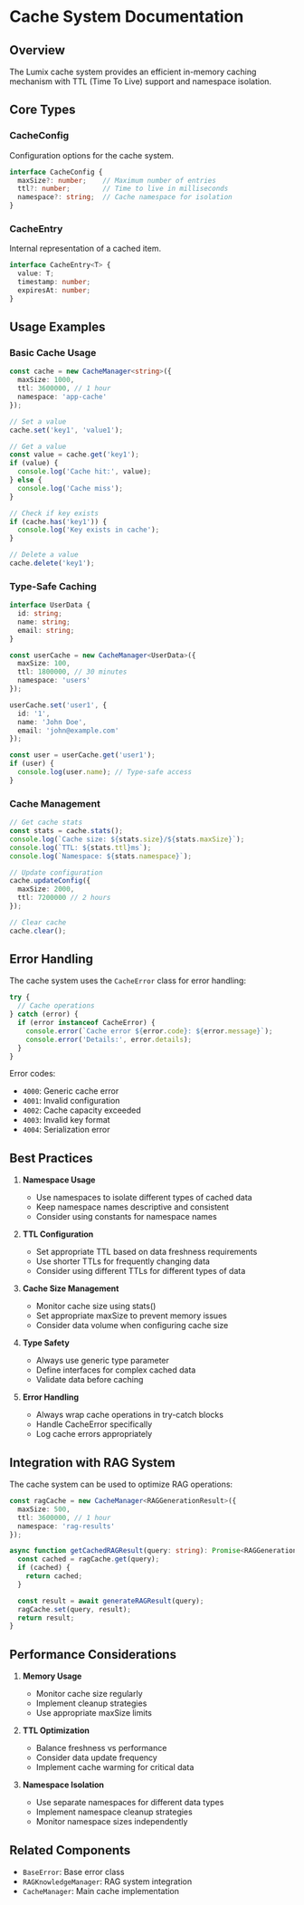 # Cache System Documentation

## Overview
The Lumix cache system provides an efficient in-memory caching mechanism with TTL (Time To Live) support and namespace isolation.

## Core Types

### CacheConfig
Configuration options for the cache system.

```typescript
interface CacheConfig {
  maxSize?: number;    // Maximum number of entries
  ttl?: number;        // Time to live in milliseconds
  namespace?: string;  // Cache namespace for isolation
}
```

### CacheEntry
Internal representation of a cached item.

```typescript
interface CacheEntry<T> {
  value: T;
  timestamp: number;
  expiresAt: number;
}
```

## Usage Examples

### Basic Cache Usage
```typescript
const cache = new CacheManager<string>({
  maxSize: 1000,
  ttl: 3600000, // 1 hour
  namespace: 'app-cache'
});

// Set a value
cache.set('key1', 'value1');

// Get a value
const value = cache.get('key1');
if (value) {
  console.log('Cache hit:', value);
} else {
  console.log('Cache miss');
}

// Check if key exists
if (cache.has('key1')) {
  console.log('Key exists in cache');
}

// Delete a value
cache.delete('key1');
```

### Type-Safe Caching
```typescript
interface UserData {
  id: string;
  name: string;
  email: string;
}

const userCache = new CacheManager<UserData>({
  maxSize: 100,
  ttl: 1800000, // 30 minutes
  namespace: 'users'
});

userCache.set('user1', {
  id: '1',
  name: 'John Doe',
  email: 'john@example.com'
});

const user = userCache.get('user1');
if (user) {
  console.log(user.name); // Type-safe access
}
```

### Cache Management
```typescript
// Get cache stats
const stats = cache.stats();
console.log(`Cache size: ${stats.size}/${stats.maxSize}`);
console.log(`TTL: ${stats.ttl}ms`);
console.log(`Namespace: ${stats.namespace}`);

// Update configuration
cache.updateConfig({
  maxSize: 2000,
  ttl: 7200000 // 2 hours
});

// Clear cache
cache.clear();
```

## Error Handling

The cache system uses the `CacheError` class for error handling:

```typescript
try {
  // Cache operations
} catch (error) {
  if (error instanceof CacheError) {
    console.error(`Cache error ${error.code}: ${error.message}`);
    console.error('Details:', error.details);
  }
}
```

Error codes:
- `4000`: Generic cache error
- `4001`: Invalid configuration
- `4002`: Cache capacity exceeded
- `4003`: Invalid key format
- `4004`: Serialization error

## Best Practices

1. **Namespace Usage**
   - Use namespaces to isolate different types of cached data
   - Keep namespace names descriptive and consistent
   - Consider using constants for namespace names

2. **TTL Configuration**
   - Set appropriate TTL based on data freshness requirements
   - Use shorter TTLs for frequently changing data
   - Consider using different TTLs for different types of data

3. **Cache Size Management**
   - Monitor cache size using stats()
   - Set appropriate maxSize to prevent memory issues
   - Consider data volume when configuring cache size

4. **Type Safety**
   - Always use generic type parameter
   - Define interfaces for complex cached data
   - Validate data before caching

5. **Error Handling**
   - Always wrap cache operations in try-catch blocks
   - Handle CacheError specifically
   - Log cache errors appropriately

## Integration with RAG System

The cache system can be used to optimize RAG operations:

```typescript
const ragCache = new CacheManager<RAGGenerationResult>({
  maxSize: 500,
  ttl: 3600000, // 1 hour
  namespace: 'rag-results'
});

async function getCachedRAGResult(query: string): Promise<RAGGenerationResult> {
  const cached = ragCache.get(query);
  if (cached) {
    return cached;
  }

  const result = await generateRAGResult(query);
  ragCache.set(query, result);
  return result;
}
```

## Performance Considerations

1. **Memory Usage**
   - Monitor cache size regularly
   - Implement cleanup strategies
   - Use appropriate maxSize limits

2. **TTL Optimization**
   - Balance freshness vs performance
   - Consider data update frequency
   - Implement cache warming for critical data

3. **Namespace Isolation**
   - Use separate namespaces for different data types
   - Implement namespace cleanup strategies
   - Monitor namespace sizes independently

## Related Components

- `BaseError`: Base error class
- `RAGKnowledgeManager`: RAG system integration
- `CacheManager`: Main cache implementation
